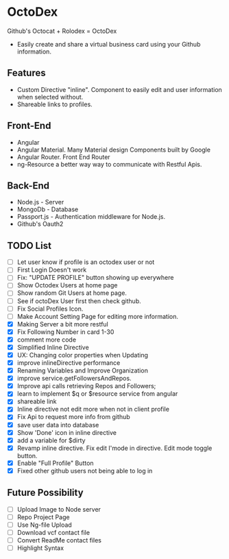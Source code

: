# OctoDex
Github's Octocat + Rolodex = OctoDex
* Easily create and share a virtual business card using your Github information.

## Features
* Custom Directive "inline". Component to easily edit and user information when selected without.
* Shareable links to profiles.

## Front-End
* Angular 
* Angular Material. Many Material design Components built by Google
* Angular Router. Front End Router
* ng-Resource a better way way to communicate with Restful Apis.

## Back-End 
* Node.js - Server
* MongoDb - Database
* Passport.js -  Authentication middleware for Node.js.
* Github's Oauth2

## TODO List
- [ ] Let user know if profile is an octodex user or not
- [ ] First Login Doesn't work
- [ ] Fix: "UPDATE PROFILE" button showing up everywhere
- [ ] Show Octodex Users at home page
- [ ] Show random Git Users at home page.
- [ ] See if octoDex User first then check github.
- [ ] Fix Social Profiles Icon.
- [ ] Make Account Setting Page for editing more information.
- [x] Making Server a bit more restful
- [x] Fix Following Number in card 1-30
- [x] comment more code
- [x] Simplified Inline Directive
- [x] UX: Changing color properties when Updating
- [x] improve inlineDirective performance
- [x] Renaming Variables and Improve Organization
- [x] improve service.getFollowersAndRepos.
- [x] Improve api calls retrieving Repos and Followers;
- [x] learn to implement $q or $resource service from angular
- [X] shareable link
- [x] Inline directive not edit more when not in client profile
- [X] Fix Api to request more info from github
- [X] save user data into database
- [X] Show 'Done' icon in inline directive
- [X] add a variable for $dirty 
- [x] Revamp inline directive. Fix edit I'mode in directive. Edit mode toggle button.
- [x] Enable "Full Profile" Button
- [x] Fixed other github users not being able to log in

## Future Possibility
- [ ] Upload Image to Node server
- [ ] Repo Project Page 
- [ ] Use Ng-file Upload
- [ ] Download vcf contact file
- [ ] Convert ReadMe contact files
- [ ] Highlight Syntax